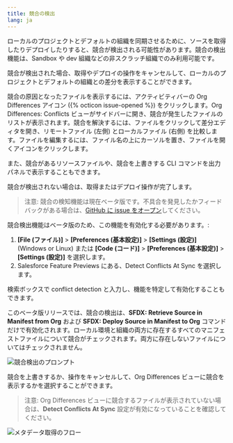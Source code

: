 ```yaml
---
title: 競合の検出
lang: ja
---
```


ローカルのプロジェクトとデフォルトの組織を同期させるために、ソースを取得したりデプロイしたりすると、競合が検出される可能性があります。競合の検出機能は、Sandbox や dev 組織などの非スクラッチ組織でのみ利用可能です。

競合が検出された場合、取得やデプロイの操作をキャンセルして、ローカルのプロジェクトとデフォルトの組織との差分を表示することができます。

競合の原因となったファイルを表示するには、アクティビティバーの Org Differences アイコン ({% octicon issue-opened %}) をクリックします。Org Differences: Conflicts ビューがサイドバーに開き、競合が発生したファイルのリストが表示されます。競合を解決するには、ファイルをクリックして差分エディタを開き、リモートファイル (左側) とローカルファイル (右側) を比較します。ファイルを編集するには、ファイル名の上にカーソルを置き、ファイルを開くアイコンをクリックします。

また、競合があるリソースファイルや、競合を上書きする CLI コマンドを出力パネルで表示することもできます。

競合が検出されない場合は、取得またはデプロイ操作が完了します。

> 注意: 競合の検知機能は現在ベータ版です。不具合を発見したかフィードバックがある場合は、[GitHub に issue をオープン](./ja/bugs-and-feedback)してください。

競合検出機能はベータ版のため、この機能を有効化する必要があります。:

1. **[File \(ファイル\)]** > **[Preferences \(基本設定\)]** > **[Settings \(設定\)]** (Windows or Linux) または **[Code \(コード\)]** > **[Preferences \(基本設定\)]** > **[Settings \(設定\)]** を選択します。
2. Salesforce Feature Previews にある、Detect Conflicts At Sync を選択します。

検索ボックスで conflict detection と入力し、機能を特定して有効化することもできます。

このベータ版リリースでは、競合の検出は、**SFDX: Retrieve Source in Manifest from Org** および **SFDX: Deploy Source in Manifest to Org** コマンドだけで有効化されます。ローカル環境と組織の両方に存在するすべてのマニフェストファイルについて競合がチェックされます。両方に存在しないファイルについてはチェックされません。

![競合検出のプロンプト](./images/DetectConflict_prompt.png)

競合を上書きするか、操作をキャンセルして、Org Differences ビューに競合を表示するかを選択することができます。

> 注意: Org Differences ビューに競合するファイルが表示されていない場合は、**Detect Conflicts At Sync** 設定が有効になっていることを確認してください。

![メタデータ取得のフロー](./images/RetrieveMetadataFlow.gif)
